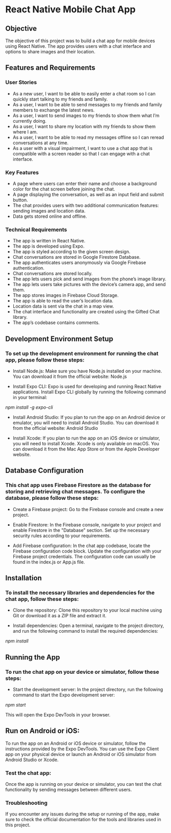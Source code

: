 # React Native Mobile Chat App

## Objective
The objective of this project was to build a chat app for mobile devices using React Native. The app provides users with a chat interface and options to share images and their location.

## Features and Requirements
### User Stories
- As a new user, I want to be able to easily enter a chat room so I can quickly start talking to my friends and family.
- As a user, I want to be able to send messages to my friends and family members to exchange the latest news.
- As a user, I want to send images to my friends to show them what I’m currently doing.
- As a user, I want to share my location with my friends to show them where I am.
- As a user, I want to be able to read my messages offline so I can reread conversations at any time.
- As a user with a visual impairment, I want to use a chat app that is compatible with a screen reader so that I can engage with a chat interface.

### Key Features
- A page where users can enter their name and choose a background color for the chat screen before joining the chat.
- A page displaying the conversation, as well as an input field and submit button.
- The chat provides users with two additional communication features: sending images and location data.
- Data gets stored online and offline.

### Technical Requirements
- The app is written in React Native.
- The app is developed using Expo.
- The app is styled according to the given screen design.
- Chat conversations are stored in Google Firestore Database.
- The app authenticates users anonymously via Google Firebase authentication.
- Chat conversations are stored locally.
- The app lets users pick and send images from the phone’s image library.
- The app lets users take pictures with the device’s camera app, and send them.
- The app stores images in Firebase Cloud Storage.
- The app is able to read the user’s location data.
- Location data is sent via the chat in a map view.
- The chat interface and functionality are created using the Gifted Chat library.
- The app’s codebase contains comments.

## Development Environment Setup

### To set up the development environment for running the chat app, please follow these steps:

- Install Node.js: Make sure you have Node.js installed on your machine. You can download it from the official website: Node.js

- Install Expo CLI: Expo is used for developing and running React Native applications. Install Expo CLI globally by running the following command in your terminal:

 *npm install -g expo-cli*
 
- Install Android Studio: If you plan to run the app on an Android device or emulator, you will need to install Android Studio. You can download it from the official website: Android Studio

- Install Xcode: If you plan to run the app on an iOS device or simulator, you will need to install Xcode. Xcode is only available on macOS. You can download it from the Mac App Store or from the Apple Developer website.

## Database Configuration

### This chat app uses Firebase Firestore as the database for storing and retrieving chat messages. To configure the database, please follow these steps:

- Create a Firebase project: Go to the Firebase console and create a new project.

- Enable Firestore: In the Firebase console, navigate to your project and enable Firestore in the "Database" section. Set up the necessary security rules according to your requirements.

- Add Firebase configuration: In the chat app codebase, locate the Firebase configuration code block. Update the configuration with your Firebase project credentials. The configuration code can usually be found in the index.js or App.js file.

## Installation
### To install the necessary libraries and dependencies for the chat app, follow these steps:

- Clone the repository: Clone this repository to your local machine using Git or download it as a ZIP file and extract it.

- Install dependencies: Open a terminal, navigate to the project directory, and run the following command to install the required dependencies:

*npm install*

## Running the App
### To run the chat app on your device or simulator, follow these steps:

- Start the development server: In the project directory, run the following command to start the Expo development server:

*npm start*

This will open the Expo DevTools in your browser.

## Run on Android or iOS: 

To run the app on an Android or iOS device or simulator, follow the instructions provided by the Expo DevTools. You can use the Expo Client app on your physical device or launch an Android or iOS simulator from Android Studio or Xcode.

### Test the chat app: 

Once the app is running on your device or simulator, you can test the chat functionality by sending messages between different users.

### Troubleshooting

If you encounter any issues during the setup or running of the app, make sure to check the official documentation for the tools and libraries used in this project.
